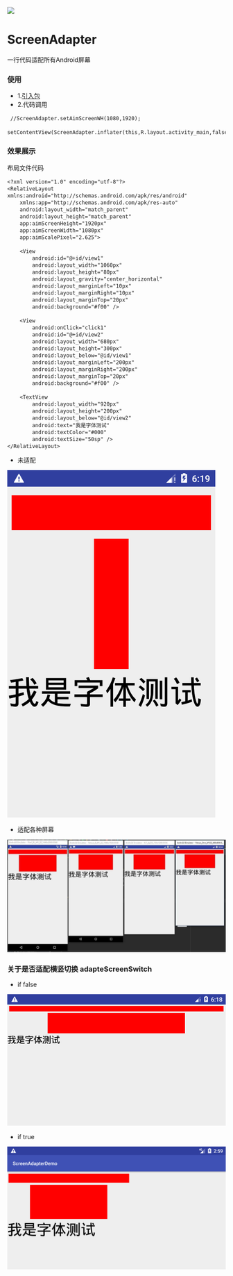 [![](https://jitpack.io/v/ReshapeDream/ScreenAdapter.svg)](https://jitpack.io/#ReshapeDream/ScreenAdapter)
# ScreenAdapter
一行代码适配所有Android屏幕
### 使用
- 1.[引入包](https://jitpack.io/#ReshapeDream/ScreenAdapter)
- 2.代码调用
```
 //ScreenAdapter.setAimScreenWH(1080,1920);
 setContentView(ScreenAdapter.inflater(this,R.layout.activity_main,false));
```

### 效果展示
布局文件代码
```
<?xml version="1.0" encoding="utf-8"?>
<RelativeLayout xmlns:android="http://schemas.android.com/apk/res/android"
    xmlns:app="http://schemas.android.com/apk/res-auto"
    android:layout_width="match_parent"
    android:layout_height="match_parent"
    app:aimScreenHeight="1920px"
    app:aimScreenWidth="1080px"
    app:aimScalePixel="2.625">

    <View
        android:id="@+id/view1"
        android:layout_width="1060px"
        android:layout_height="80px"
        android:layout_gravity="center_horizontal"
        android:layout_marginLeft="10px"
        android:layout_marginRight="10px"
        android:layout_marginTop="20px"
        android:background="#f00" />

    <View
        android:onClick="click1"
        android:id="@+id/view2"
        android:layout_width="680px"
        android:layout_height="300px"
        android:layout_below="@id/view1"
        android:layout_marginLeft="200px"
        android:layout_marginRight="200px"
        android:layout_marginTop="20px"
        android:background="#f00" />

    <TextView
        android:layout_width="920px"
        android:layout_height="200px"
        android:layout_below="@id/view2"
        android:text="我是字体测试"
        android:textColor="#000"
        android:textSize="50sp" />
</RelativeLayout>
```
- 未适配

![未适配480x800](https://github.com/ReshapeDream/ScreenAdapter/blob/master/%E6%9C%AA%E9%80%82%E9%85%8D480x800.png)
- 适配各种屏幕

![适配各种屏幕](https://github.com/ReshapeDream/ScreenAdapter/blob/master/%E9%80%82%E9%85%8D%E5%90%84%E7%A7%8D%E5%B1%8F%E5%B9%95.jpg)
### 关于是否适配横竖切换 adapteScreenSwitch
- if false 

![false](https://github.com/ReshapeDream/ScreenAdapter/blob/master/%E6%A8%AA%E5%B1%8Ffalse.png)
- if true

![true](https://github.com/ReshapeDream/ScreenAdapter/blob/master/%E6%A8%AA%E5%B1%8Ftrue.png)
